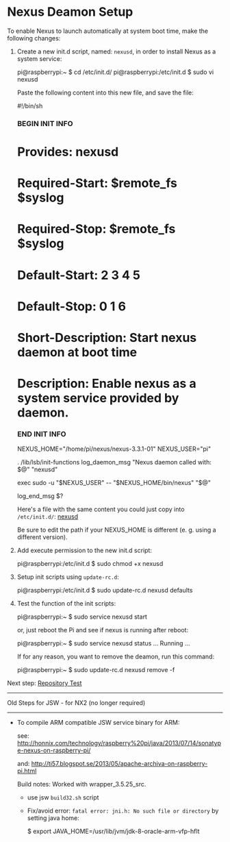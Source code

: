 Nexus Deamon Setup
==================
   
   To enable Nexus to launch automatically at system boot time, make the following changes:
   
   1. Create a new init.d script, named: `nexusd`, in order to install Nexus as a system service: 
   
        pi@raspberrypi:~ $ cd /etc/init.d/
        pi@raspberrypi:/etc/init.d $ sudo vi nexusd
        
      Paste the following content into this new file, and save the file:
   
        #!/bin/sh
        ### BEGIN INIT INFO
        # Provides:          nexusd
        # Required-Start:    $remote_fs $syslog
        # Required-Stop:     $remote_fs $syslog
        # Default-Start:     2 3 4 5
        # Default-Stop:      0 1 6
        # Short-Description: Start nexus daemon at boot time
        # Description:       Enable nexus as a system service provided by daemon.
        ### END INIT INFO
      
        NEXUS_HOME="/home/pi/nexus/nexus-3.3.1-01"
        NEXUS_USER="pi"
        
        . /lib/lsb/init-functions
        log_daemon_msg "Nexus daemon called with: $@" "nexusd"
        
        exec sudo -u "$NEXUS_USER" -- "$NEXUS_HOME/bin/nexus" "$@"
        
        log_end_msg $?       

      Here's a file with the same content you could just copy into `/etc/init.d/`: [nexusd](scripts/nexusd)
      
      Be sure to edit the path if your NEXUS_HOME is different (e. g. using a different version).
        
   3. Add execute permission to the new init.d script:

        pi@raspberrypi:/etc/init.d $ sudo chmod +x nexusd        

   4. Setup init scripts using `update-rc.d`:
   
        pi@raspberrypi:/etc/init.d $ sudo update-rc.d nexusd defaults
        
   5. Test the function of the init scripts:
   
        pi@raspberrypi:~ $ sudo service nexusd start
        
      or, just reboot the Pi and see if nexus is running after reboot:
      
        pi@raspberrypi:~ $ sudo service nexusd status
        ...
        Running ...
        
      If for any reason, you want to remove the deamon, run this command:
      
        pi@raspberrypi:~ $ sudo update-rc.d nexusd remove -f
        

   
Next step: [Repository Test](repotest.html)



-----------------

 Old Steps for JSW - for NX2 (no longer required)

 ---------------------------
   
 - To compile ARM compatible JSW service binary for ARM:
    
    see: http://honnix.com/technology/raspberry%20pi/java/2013/07/14/sonatype-nexus-on-raspberry-pi/
    
    and: http://ti57.blogspot.se/2013/05/apache-archiva-on-raspberry-pi.html

    Build notes: Worked with wrapper_3.5.25_src.
   
    - use jsw `build32.sh` script
   
    - Fix/avoid error: `fatal error: jni.h: No such file or directory` by setting java home: 
   
        $ export JAVA_HOME=/usr/lib/jvm/jdk-8-oracle-arm-vfp-hflt


